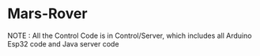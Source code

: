 # Mars-Rover
NOTE : All the Control Code is in Control/Server, which includes all Arduino Esp32 code and Java server code
